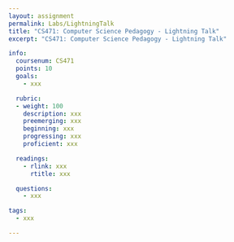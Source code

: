 ```yaml
---
layout: assignment
permalink: Labs/LightningTalk
title: "CS471: Computer Science Pedagogy - Lightning Talk"
excerpt: "CS471: Computer Science Pedagogy - Lightning Talk"

info:
  coursenum: CS471
  points: 10
  goals:
    - xxx

  rubric:
  - weight: 100
    description: xxx
    preemerging: xxx
    beginning: xxx
    progressing: xxx
    proficient: xxx

  readings:
    - rlink: xxx
      rtitle: xxx

  questions:
    - xxx

tags:
  - xxx

---
```


